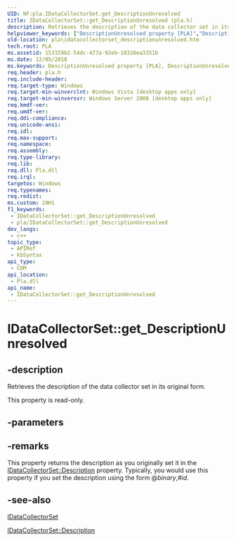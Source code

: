 ```yaml
---
UID: NF:pla.IDataCollectorSet.get_DescriptionUnresolved
title: IDataCollectorSet::get_DescriptionUnresolved (pla.h)
description: Retrieves the description of the data collector set in its original form.
helpviewer_keywords: ["DescriptionUnresolved property [PLA]","DescriptionUnresolved property [PLA]","IDataCollectorSet interface","IDataCollectorSet interface [PLA]","DescriptionUnresolved property","IDataCollectorSet.DescriptionUnresolved","IDataCollectorSet.get_DescriptionUnresolved","IDataCollectorSet::DescriptionUnresolved","IDataCollectorSet::get_DescriptionUnresolved","get_DescriptionUnresolved","pla.idatacollectorset_descriptionunresolved","pla/IDataCollectorSet::DescriptionUnresolved","pla/IDataCollectorSet::get_DescriptionUnresolved"]
old-location: pla\idatacollectorset_descriptionunresolved.htm
tech.root: PLA
ms.assetid: 153159b2-54dc-477a-92eb-18328ea3351b
ms.date: 12/05/2018
ms.keywords: DescriptionUnresolved property [PLA], DescriptionUnresolved property [PLA],IDataCollectorSet interface, IDataCollectorSet interface [PLA],DescriptionUnresolved property, IDataCollectorSet.DescriptionUnresolved, IDataCollectorSet.get_DescriptionUnresolved, IDataCollectorSet::DescriptionUnresolved, IDataCollectorSet::get_DescriptionUnresolved, get_DescriptionUnresolved, pla.idatacollectorset_descriptionunresolved, pla/IDataCollectorSet::DescriptionUnresolved, pla/IDataCollectorSet::get_DescriptionUnresolved
req.header: pla.h
req.include-header: 
req.target-type: Windows
req.target-min-winverclnt: Windows Vista [desktop apps only]
req.target-min-winversvr: Windows Server 2008 [desktop apps only]
req.kmdf-ver: 
req.umdf-ver: 
req.ddi-compliance: 
req.unicode-ansi: 
req.idl: 
req.max-support: 
req.namespace: 
req.assembly: 
req.type-library: 
req.lib: 
req.dll: Pla.dll
req.irql: 
targetos: Windows
req.typenames: 
req.redist: 
ms.custom: 19H1
f1_keywords:
 - IDataCollectorSet::get_DescriptionUnresolved
 - pla/IDataCollectorSet::get_DescriptionUnresolved
dev_langs:
 - c++
topic_type:
 - APIRef
 - kbSyntax
api_type:
 - COM
api_location:
 - Pla.dll
api_name:
 - IDataCollectorSet::get_DescriptionUnresolved
---
```


# IDataCollectorSet::get_DescriptionUnresolved


## -description

Retrieves the description of the data collector set in its original form.  

This property is read-only.

## -parameters

## -remarks

This property returns the description as you originally set it in the <a href="/previous-versions/windows/desktop/api/pla/nf-pla-idatacollectorset-get_description">IDataCollectorSet::Description</a> property. Typically, you would use this property if you set the description using the form @<i>binary</i>,#<i>id</i>.

## -see-also

<a href="/previous-versions/windows/desktop/api/pla/nn-pla-idatacollectorset">IDataCollectorSet</a>



<a href="/previous-versions/windows/desktop/api/pla/nf-pla-idatacollectorset-get_description">IDataCollectorSet::Description</a>

